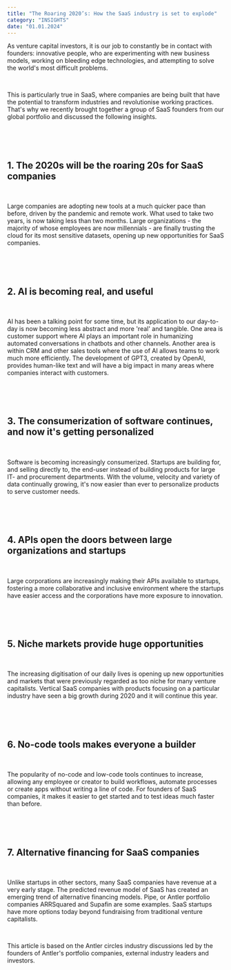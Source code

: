 ```yaml
---
title: "The Roaring 2020’s: How the SaaS industry is set to explode"
category: "INSIGHTS"
date: "01.01.2024"
---
```


As venture capital investors, it is our job to constantly be in contact with founders: innovative people, who are experimenting with new business models, working on bleeding edge technologies, and attempting to solve the world's most difficult problems.

&nbsp;

This is particularly true in SaaS, where companies are being built that have the potential to transform industries and revolutionise working practices. That's why we recently brought together a group of SaaS founders from our global portfolio and discussed the following insights.

&nbsp;

&nbsp;

## 1. The 2020s will be the roaring 20s for SaaS companies

&nbsp;

Large companies are adopting new tools at a much quicker pace than before, driven by the pandemic and remote work. What used to take two years, is now taking less than two months. Large organizations - the majority of whose employees are now millennials - are finally trusting the cloud for its most sensitive datasets, opening up new opportunities for SaaS companies.

&nbsp;

&nbsp;

## 2. AI is becoming real, and useful

&nbsp;

AI has been a talking point for some time, but its application to our day-to-day is now becoming less abstract and more 'real' and tangible. One area is customer support where AI plays an important role in humanizing automated conversations in chatbots and other channels. Another area is within CRM and other sales tools where the use of AI allows teams to work much more efficiently. The development of GPT3, created by OpenAI, provides human-like text and will have a big impact in many areas where companies interact with customers.

&nbsp;

&nbsp;

## 3. The consumerization of software continues, and now it's getting personalized

&nbsp;

Software is becoming increasingly consumerized. Startups are building for, and selling directly to, the end-user instead of building products for large IT- and procurement departments. With the volume, velocity and variety of data continually growing, it's now easier than ever to personalize products to serve customer needs.

&nbsp;

&nbsp;

## 4. APIs open the doors between large organizations and startups

&nbsp;

Large corporations are increasingly making their APIs available to startups, fostering a more collaborative and inclusive environment where the startups have easier access and the corporations have more exposure to innovation.

&nbsp;

&nbsp;

## 5. Niche markets provide huge opportunities

&nbsp;

The increasing digitisation of our daily lives is opening up new opportunities and markets that were previously regarded as too niche for many venture capitalists. Vertical SaaS companies with products focusing on a particular industry have seen a big growth during 2020 and it will continue this year.

&nbsp;

&nbsp;

## 6. No-code tools makes everyone a builder

&nbsp;

The popularity of no-code and low-code tools continues to increase, allowing any employee or creator to build workflows, automate processes or create apps without writing a line of code. For founders of SaaS companies, it makes it easier to get started and to test ideas much faster than before.

&nbsp;

&nbsp;

## 7. Alternative financing for SaaS companies

&nbsp;

Unlike startups in other sectors, many SaaS companies have revenue at a very early stage. The predicted revenue model of SaaS has created an emerging trend of alternative financing models. Pipe, or Antler portfolio companies ARRSquared and Supafin are some examples. SaaS startups have more options today beyond fundraising from traditional venture capitalists.

&nbsp;

This article is based on the Antler circles industry discussions led by the founders of Antler's portfolio companies, external industry leaders and investors.
